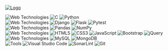 [![Logo](https://img.shields.io/badge/LinkedIn-0077B5?style=for-the-badge&logo=linkedin&logoColor=white?raw=true)](https://linkedin.com/in/ravindramevada)

![Web Technologies](https://img.shields.io/badge/Programming%20Languages-black.svg?style=for-the-badge&logo=github&logoColor=white) ![C](https://img.shields.io/badge/C%20(Familier)-%2300599C.svg?style=for-the-badge&logo=c&logoColor=white) ![Python](https://img.shields.io/badge/python-3670A0?style=for-the-badge&logo=python&logoColor=ffdd54) <br>
![Web Technologies](https://img.shields.io/badge/Python%20Frameworks-black.svg?style=for-the-badge&logo=github&logoColor=white) ![Django](https://img.shields.io/badge/django-%23092E20.svg?style=for-the-badge&logo=django&logoColor=white) ![Flask](https://img.shields.io/badge/flask%20(familier)-%23000.svg?style=for-the-badge&logo=flask&logoColor=white) ![Pytest](https://img.shields.io/badge/Pytest-white.svg?style=for-the-badge&logo=pytest&logoColor=white&color=FFE873) <br>
![Web Technologies](https://img.shields.io/badge/Python%20Libraries-black.svg?style=for-the-badge&logo=github&logoColor=white) ![Pandas](https://img.shields.io/badge/pandas-%23150458.svg?style=for-the-badge&logo=pandas&logoColor=white) ![NumPy](https://img.shields.io/badge/numpy-%23013243.svg?style=for-the-badge&logo=numpy&logoColor=white) <br>
![Web Technologies](https://img.shields.io/badge/Web%20Technologies-black.svg?style=for-the-badge&logo=github&logoColor=white) ![HTML5](https://img.shields.io/badge/html5-%23E34F26.svg?style=for-the-badge&logo=html5&logoColor=white) ![CSS3](https://img.shields.io/badge/css3-%231572B6.svg?style=for-the-badge&logo=css3&logoColor=white) ![JavaScript](https://img.shields.io/badge/javascript-%23323330.svg?style=for-the-badge&logo=javascript&logoColor=%23F7DF1E) ![Bootstrap](https://img.shields.io/badge/bootstrap%20(Familier)-%23563D7C.svg?style=for-the-badge&logo=bootstrap&logoColor=white) ![jQuery](https://img.shields.io/badge/jquery%20(Familier)-%230769AD.svg?style=for-the-badge&logo=jquery&logoColor=white) <br>
![Web Technologies](https://img.shields.io/badge/Databases-black.svg?style=for-the-badge&logo=github&logoColor=white) ![MySQL](https://img.shields.io/badge/mysql-%2300f.svg?style=for-the-badge&logo=mysql&logoColor=white) ![MongoDB](https://img.shields.io/badge/MongoDB-%234ea94b.svg?style=for-the-badge&logo=mongodb&logoColor=white) <br>
![Tools](https://img.shields.io/badge/Tools-black.svg?style=for-the-badge&logo=github&logoColor=white) ![Visual Studio Code](https://img.shields.io/badge/Visual%20Studio%20Code-0078d7.svg?style=for-the-badge&logo=visual-studio-code&logoColor=white) ![SonarLint](https://img.shields.io/badge/SONARLINT-f5f5f5.svg?style=for-the-badge&logo=sonarlint&logoColor=FF5733) ![Git](https://img.shields.io/badge/git-f1502f.svg?style=for-the-badge&logo=git&logoColor=white)

